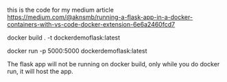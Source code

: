 this is the code for my medium article
https://medium.com/@aknsmb/running-a-flask-app-in-a-docker-containers-with-vs-code-docker-extension-6e6a2460fcd7

docker build . -t dockerdemoflask:latest

docker run -p 5000:5000 dockerdemoflask:latest

The flask app will not be running on docker build, only while you do docker run, it will host the app.